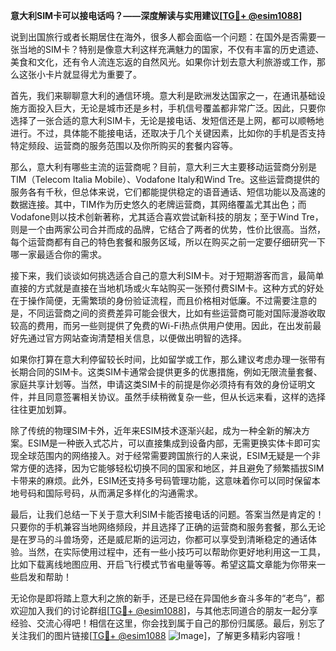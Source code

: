 **意大利SIM卡可以接电话吗？——深度解读与实用建议[[TG💪+ @esim1088](https://t.me/s/esim1088)]**

说到出国旅行或者长期居住在海外，很多人都会面临一个问题：在国外是否需要一张当地的SIM卡？特别是像意大利这样充满魅力的国家，不仅有丰富的历史遗迹、美食和文化，还有令人流连忘返的自然风光。如果你计划去意大利旅游或工作，那么这张小卡片就显得尤为重要了。

首先，我们来聊聊意大利的通信环境。意大利是欧洲发达国家之一，在通讯基础设施方面投入巨大，无论是城市还是乡村，手机信号覆盖都非常广泛。因此，只要你选择了一张合适的意大利SIM卡，无论是接电话、发短信还是上网，都可以顺畅地进行。不过，具体能不能接电话，还取决于几个关键因素，比如你的手机是否支持特定频段、运营商的服务范围以及你所购买的套餐内容等。

那么，意大利有哪些主流的运营商呢？目前，意大利三大主要移动运营商分别是TIM（Telecom Italia Mobile）、Vodafone Italy和Wind Tre。这些运营商提供的服务各有千秋，但总体来说，它们都能提供稳定的语音通话、短信功能以及高速的数据连接。其中，TIM作为历史悠久的老牌运营商，其网络覆盖尤其出色；而Vodafone则以技术创新著称，尤其适合喜欢尝试新科技的朋友；至于Wind Tre，则是一个由两家公司合并而成的品牌，它结合了两者的优势，性价比很高。当然，每个运营商都有自己的特色套餐和服务区域，所以在购买之前一定要仔细研究一下哪一家最适合你的需求。

接下来，我们谈谈如何挑选适合自己的意大利SIM卡。对于短期游客而言，最简单直接的方式就是直接在当地机场或火车站购买一张预付费SIM卡。这种方式的好处在于操作简便，无需繁琐的身份验证流程，而且价格相对低廉。不过需要注意的是，不同运营商之间的资费差异可能会很大，比如有些运营商可能对国际漫游收取较高的费用，而另一些则提供了免费的Wi-Fi热点供用户使用。因此，在出发前最好先通过官方网站查询清楚相关信息，以便做出明智的选择。

如果你打算在意大利停留较长时间，比如留学或工作，那么建议考虑办理一张带有长期合同的SIM卡。这类SIM卡通常会提供更多的优惠措施，例如无限流量套餐、家庭共享计划等。当然，申请这类SIM卡的前提是你必须持有有效的身份证明文件，并且同意签署相关协议。虽然手续稍微复杂一些，但从长远来看，这样的选择往往更加划算。

除了传统的物理SIM卡外，近年来ESIM技术逐渐兴起，成为一种全新的解决方案。ESIM是一种嵌入式芯片，可以直接集成到设备内部，无需更换实体卡即可实现全球范围内的网络接入。对于经常需要跨国旅行的人来说，ESIM无疑是一个非常方便的选择，因为它能够轻松切换不同的国家和地区，并且避免了频繁插拔SIM卡带来的麻烦。此外，ESIM还支持多号码管理功能，这意味着你可以同时保留本地号码和国际号码，从而满足多样化的沟通需求。

最后，让我们总结一下关于意大利SIM卡能否接电话的问题。答案当然是肯定的！只要你的手机兼容当地网络频段，并且选择了正确的运营商和服务套餐，那么无论是在罗马的斗兽场旁，还是威尼斯的运河边，你都可以享受到清晰稳定的通话体验。当然，在实际使用过程中，还有一些小技巧可以帮助你更好地利用这一工具，比如下载离线地图应用、开启飞行模式节省电量等等。希望这篇文章能为你带来一些启发和帮助！

无论你是即将踏上意大利之旅的新手，还是已经在异国他乡奋斗多年的“老鸟”，都欢迎加入我们的讨论群组[[TG💪+ @esim1088](https://t.me/s/esim1088)]，与其他志同道合的朋友一起分享经验、交流心得吧！相信在这里，你会找到属于自己的那份归属感。最后，别忘了关注我们的图片链接[[TG💪+ @esim1088](https://t.me/s/esim1088) ![Image](https://i.postimg.cc/4NQfJmqS/Snipaste-2025-05-13-00-14-12.png)]，了解更多精彩内容哦！
